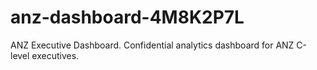 # anz-dashboard-4M8K2P7L
ANZ Executive Dashboard. Confidential analytics dashboard for ANZ C-level executives.
